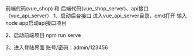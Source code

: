 前端代码(vue_shop) 和 后端代码(vue_shop_server)、api接口（vue_api_server）
1、启动后台接口
进入vue_api_server目录，cmd打开 输入node app启动api接口项目

2、启动前端项目
npm run serve
 
3、进入登陆界面
账号/密码：admin/123456
